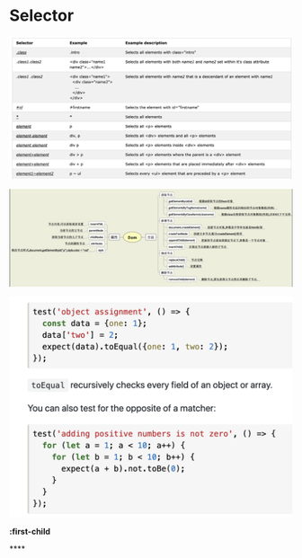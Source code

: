# Selector

![](../.gitbook/assets/image.png)

![](../.gitbook/assets/image%20%2844%29.png)

![](../.gitbook/assets/image%20%2845%29.png)

**:first-child**

\*\*\*\*

